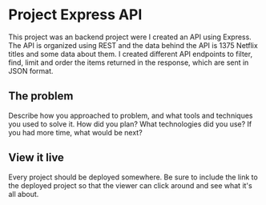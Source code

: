 # Project Express API

This project was an backend project were I created an API using Express. The API is organized using REST and the data behind the API is 1375 Netflix titles and some data about them. I created different API endpoints to filter, find, limit and order the items returned in the response, which are sent in JSON format.

## The problem

Describe how you approached to problem, and what tools and techniques you used to solve it. How did you plan? What technologies did you use? If you had more time, what would be next?

## View it live

Every project should be deployed somewhere. Be sure to include the link to the deployed project so that the viewer can click around and see what it's all about.
